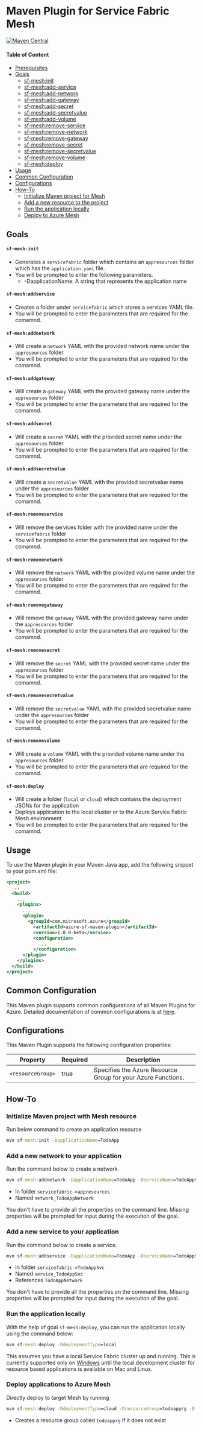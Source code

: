 # Maven Plugin for Service Fabric Mesh
[![Maven Central](https://img.shields.io/maven-central/v/com.microsoft.azure/azure-functions-maven-plugin.svg)]()

#### Table of Content
  - [Prerequisites](#prerequisites)
  - [Goals](#goals)
      - [sf-mesh:init](#sf-meshinit)
      - [sf-mesh:add-service](#sf-meshaddservice)
      - [sf-mesh:add-network](#sf-meshaddnetwork)
      - [sf-mesh:add-gateway](#sf-meshaddgateway)
      - [sf-mesh:add-secret](#sf-meshaddsecret)
      - [sf-mesh:add-secretvalue](#sf-meshaddsecretvalue)
      - [sf-mesh:add-volume](#sf-meshaddvolume)
      - [sf-mesh:remove-service](#sf-meshremoveservice)
      - [sf-mesh:remove-network](#sf-meshremovenetwork)
      - [sf-mesh:remove-gateway](#sf-meshremovegateway)
      - [sf-mesh:remove-secret](#sf-meshremovesecret)
      - [sf-mesh:remove-secretvalue](#sf-meshremovesecretvalue)
      - [sf-mesh:remove-volume](#sf-meshremovevolume)
      - [sf-mesh:deploy](#sf-meshdeploy)
  - [Usage](#usage)
  - [Common Configuration](#common-configuration)
  - [Configurations](#configurations)
  - [How-To](#how-to)
    - [Initialize Maven project for Mesh](#init-sf-mesh)
    - [Add a new resource to the project](#add-new-resource-to-current-project)
    - [Run the application locally](#run-application-locally)
    - [Deploy to Azure Mesh](#deploy-to-azure-mesh)

## Goals

#### `sf-mesh:init`
- Generates a `servicefabric` folder which contains an `appresources` folder which has the `application.yaml` file. 
- You will be prompted to enter the following parameters. 
    - -DapplicationName: A string that represents the application name 

#### `sf-mesh:addservice`
- Creates a folder under `servicefabric` which stores a services YAML file. 
- You will be prompted to enter the parameters that are required for the comamnd. 

#### `sf-mesh:addnetwork`
- Will create a `network` YAML with the provided network name under the `appresources` folder 
- You will be prompted to enter the parameters that are required for the comamnd. 

#### `sf-mesh:addgateway`
- Will create a `gateway` YAML with the provided gateway name under the `appresources` folder 
- You will be prompted to enter the parameters that are required for the comamnd. 

#### `sf-mesh:addsecret`
- Will create a `secret` YAML with the provided secret name under the `appresources` folder 
- You will be prompted to enter the parameters that are required for the comamnd. 

#### `sf-mesh:addsecretvalue`
- Will create a `secretvalue` YAML with the provided secretvalue name under the `appresources` folder 
- You will be prompted to enter the parameters that are required for the comamnd. 

#### `sf-mesh:removeservice`
- Will remove the services folder with the provided name under the `servicefabric` folder 
- You will be prompted to enter the parameters that are required for the comamnd. 

#### `sf-mesh:removenetwork`
- Will remove the `network` YAML with the provided volume name under the `appresources` folder 
- You will be prompted to enter the parameters that are required for the comamnd. 

#### `sf-mesh:removegateway`
- Will remove the `gateway` YAML with the provided gateway name under the `appresources` folder 
- You will be prompted to enter the parameters that are required for the comamnd. 

#### `sf-mesh:removesecret`
- Will remove the `secret` YAML with the provided secret name under the `appresources` folder 
- You will be prompted to enter the parameters that are required for the comamnd. 

#### `sf-mesh:removesecretvalue`
- Will remove the `secretvalue` YAML with the provided secretvalue name under the `appresources` folder 
- You will be prompted to enter the parameters that are required for the comamnd. 

#### `sf-mesh:removevolume`
- Will create a `volume` YAML with the provided volume name under the `appresources` folder 
- You will be prompted to enter the parameters that are required for the comamnd. 

#### `sf-mesh:deploy`
- Will create a folder (`local` or `cloud`) which contains the deployment JSONs for the application 
- Deploys application to the local cluster or to the Azure Service Fabric Mesh environment 
- You will be prompted to enter the parameters that are required for the comamnd. 
 

## Usage

To use the Maven plugin in your Maven Java app, add the following snippet to your pom.xml file:

```XML
<project>
  ...
  <build>
    ...
    <plugins>
      ...
      <plugin>
        <groupId>com.microsoft.azure</groupId>
          <artifactId>azure-sf-maven-plugin</artifactId>
          <version>1.0.0-beta</version>
          <configuration>
            ...
          </configuration>
      </plugin>
    </plugins>
  </build>
</project>
```

## Common Configuration

This Maven plugin supports common configurations of all Maven Plugins for Azure.
Detailed documentation of common configurations is at [here](../docs/common-configuration.md).

## Configurations

This Maven Plugin supports the following configuration properties:

Property | Required | Description
---|---|---
`<resourceGroup>` | true | Specifies the Azure Resource Group for your Azure Functions.

## How-To

### Initialize Maven project with Mesh resource
Run below command to create an application resource 

```cmd
mvn sf-mesh:init -DapplicationName=TodoApp
```

### Add a new network to your application 
Run the command below to create a network. 

```cmd
mvn sf-mesh:addnetwork -DapplicationName=TodoApp -DserviceName=TodoAppSvc -DingressPort=8080 -DnetworkRef=TodoAppNetwork -DlistenerName=TodoAppSvcListener
```

- In folder `servicefabric->appresources`
- Named `network_TodoAppNetwork`

You don't have to provide all the properties on the command line. Missing properties will be prompted for input during the execution of the goal.

### Add a new service to your application 
Run the command below to create a service. 

```cmd
mvn sf-mesh:addservice -DapplicationName=TodoApp -DserviceName=TodoAppSvc -DimageName=suhuruli/todo-app-java-on-azure:1.0-SNAPSHOT -DlistenerPort=8080 -DnetworkRef=TodoAppNetwork -DmemoryUsage=2.0
```

- In folder `servicefabric->TodoAppSvc`
- Named `service_TodoAppSvc`
- References `TodoAppNetwork`

You don't have to provide all the properties on the command line. Missing properties will be prompted for input during the execution of the goal.


### Run the application locally 

With the help of goal `sf-mesh:deploy`, you can run the application locally using the command below:

```cmd
mvn sf-mesh:deploy -DdeploymentType=local 
```

This assumes you have a local Service Fabric cluster up and running. This is currently supported only on [Windows](service-fabric-mesh-howto-setup-developer-environment-sdk) until the local development cluster for resource based applications is available on Mac and Linux. 

### Deploy applications to Azure Mesh 

Directly deploy to target Mesh by running

```cmd
mvn sf-mesh:deploy -DdeploymentType=cloud -DresourceGroup=todoapprg -Dlocation=eastus
```

- Creates a resource group called `todoapprg` if it does not exist
